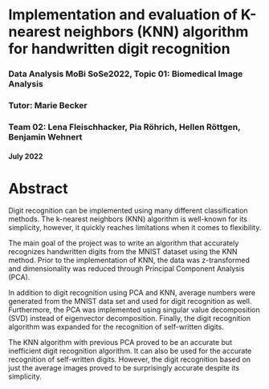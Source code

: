 # Implementation and evaluation of K-nearest neighbors (KNN) algorithm for handwritten digit recognition
### Data Analysis MoBi SoSe2022, Topic 01: Biomedical Image Analysis
### Tutor: Marie Becker
### Team 02: Lena Fleischhacker, Pia Röhrich, Hellen Röttgen, Benjamin Wehnert
#### July 2022

# Abstract
Digit recognition can be implemented using many different classification methods. The k-nearest neighbors (KNN) algorithm is well-known for its simplicity, however, it quickly reaches limitations when it comes to flexibility.

The main goal of the project was to write an algorithm that accurately recognizes handwritten digits from the MNIST dataset using the KNN method. Prior to the implementation of KNN, the data was z-transformed and dimensionality was reduced through Principal Component Analysis (PCA). 

In addition to digit recognition using PCA and KNN, average numbers were generated from the MNIST data set and used for digit recognition as well. Furthermore, the PCA was implemented using singular value decomposition (SVD) instead of eigenvector decomposition. Finally, the digit recognition algorithm was expanded for the recognition of self-written digits.

The KNN algorithm with previous PCA proved to be an accurate but inefficient digit recognition algorithm. It can also be used for the accurate recognition of self-written digits. However, the digit recognition based on just the average images proved to be surprisingly accurate despite its simplicity.